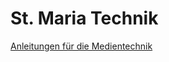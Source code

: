 # St. Maria Technik
[Anleitungen für die Medientechnik](https://matthias-benjamin.github.io/St.Maria-Technik/)
